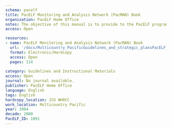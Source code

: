 ```yaml
---
schema: pacelf
title: PacELF Monitoring and Analysis Network (PacMAN) Book
organization: PacELF Home Office
notes: The objective of this manual is to provide to the PacELF programme managers with methodology descriptions for PacELF surveys, country-specific survey recommendations and guidelines on mosquito control
access: Open

resources:
- name: PacELF Monitoring and Analysis Network (PacMAN) Book
  url: '/docs/Multicountry_PacificGuidelines_and_strategic_plansPacELF_1091_PacMAN_BOOK_13_Feb_2004.pdf'
  format: Electronic/Hardcopy
  access: Open
  pages: 114
 
category: Guidelines and Instructional Materials
access: Open
journal: No journal available.
publisher: PacELF Home Office
language: English 
tags: English 
hardcopy_location: JCU WHOCC
work_location: Multicountry Pacific
year: 2004
decade: 2000
PacELF_ID: 1091
---
```

